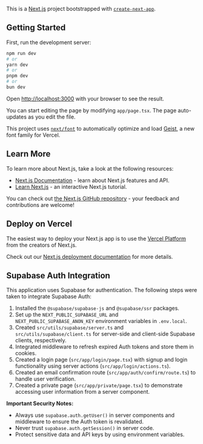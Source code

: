This is a [Next.js](https://nextjs.org) project bootstrapped with [`create-next-app`](https://nextjs.org/docs/app/api-reference/cli/create-next-app).

## Getting Started

First, run the development server:

```bash
npm run dev
# or
yarn dev
# or
pnpm dev
# or
bun dev
```

Open [http://localhost:3000](http://localhost:3000) with your browser to see the result.

You can start editing the page by modifying `app/page.tsx`. The page auto-updates as you edit the file.

This project uses [`next/font`](https://nextjs.org/docs/app/building-your-application/optimizing/fonts) to automatically optimize and load [Geist](https://vercel.com/font), a new font family for Vercel.

## Learn More

To learn more about Next.js, take a look at the following resources:

- [Next.js Documentation](https://nextjs.org/docs) - learn about Next.js features and API.
- [Learn Next.js](https://nextjs.org/learn) - an interactive Next.js tutorial.

You can check out [the Next.js GitHub repository](https://github.com/vercel/next.js) - your feedback and contributions are welcome!

## Deploy on Vercel

The easiest way to deploy your Next.js app is to use the [Vercel Platform](https://vercel.com/new?utm_medium=default-template&filter=next.js&utm_source=create-next-app&utm_campaign=create-next-app-readme) from the creators of Next.js.

Check out our [Next.js deployment documentation](https://nextjs.org/docs/app/building-your-application/deploying) for more details.

## Supabase Auth Integration

This application uses Supabase for authentication. The following steps were taken to integrate Supabase Auth:

1.  Installed the `@supabase/supabase-js` and `@supabase/ssr` packages.
2.  Set up the `NEXT_PUBLIC_SUPABASE_URL` and `NEXT_PUBLIC_SUPABASE_ANON_KEY` environment variables in `.env.local`.
3.  Created `src/utils/supabase/server.ts` and `src/utils/supabase/client.ts` for server-side and client-side Supabase clients, respectively.
4.  Integrated middleware to refresh expired Auth tokens and store them in cookies.
5.  Created a login page (`src/app/login/page.tsx`) with signup and login functionality using server actions (`src/app/login/actions.ts`).
6.  Created an email confirmation route (`src/app/auth/confirm/route.ts`) to handle user verification.
7.  Created a private page (`src/app/private/page.tsx`) to demonstrate accessing user information from a server component.

**Important Security Notes:**

*   Always use `supabase.auth.getUser()` in server components and middleware to ensure the Auth token is revalidated.
*   Never trust `supabase.auth.getSession()` in server code.
*   Protect sensitive data and API keys by using environment variables.
